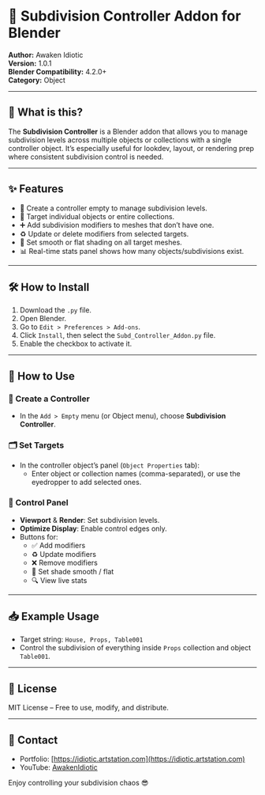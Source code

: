 # 🧩 Subdivision Controller Addon for Blender

**Author:** Awaken Idiotic  
**Version:** 1.0.1  
**Blender Compatibility:** 4.2.0+  
**Category:** Object

---

## 🧠 What is this?

The **Subdivision Controller** is a Blender addon that allows you to manage subdivision levels across multiple objects or collections with a single controller object. It’s especially useful for lookdev, layout, or rendering prep where consistent subdivision control is needed.

---

## ✨ Features

- 🔘 Create a controller empty to manage subdivision levels.
- 🎯 Target individual objects or entire collections.
- ➕ Add subdivision modifiers to meshes that don’t have one.
- ♻️ Update or delete modifiers from selected targets.
- 🧼 Set smooth or flat shading on all target meshes.
- 📊 Real-time stats panel shows how many objects/subdivisions exist.

---

## 🛠 How to Install

1. Download the `.py` file.
2. Open Blender.
3. Go to `Edit > Preferences > Add-ons`.
4. Click `Install`, then select the `Subd_Controller_Addon.py` file.
5. Enable the checkbox to activate it.

---

## 🧩 How to Use

### 📍 Create a Controller
- In the `Add > Empty` menu (or Object menu), choose **Subdivision Controller**.

### 🗂 Set Targets
- In the controller object’s panel (`Object Properties` tab):
  - Enter object or collection names (comma-separated), or use the eyedropper to add selected ones.

### 🧩 Control Panel
- **Viewport** & **Render**: Set subdivision levels.
- **Optimize Display**: Enable control edges only.
- Buttons for:
  - ✅ Add modifiers
  - ♻️ Update modifiers
  - ❌ Remove modifiers
  - 🎨 Set shade smooth / flat
  - 🔍 View live stats

---

## 📥 Example Usage

- Target string: `House, Props, Table001`
- Control the subdivision of everything inside `Props` collection and object `Table001`.

---

## 📜 License

MIT License – Free to use, modify, and distribute.

---

## 💬 Contact

- Portfolio: [https://idiotic.artstation.com](https://idiotic.artstation.com)
- YouTube: [AwakenIdiotic](https://youtube.com/@AwakenIdiotic)

Enjoy controlling your subdivision chaos 😎

